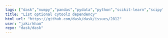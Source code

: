 ```yaml
---
tags: ["dask","numpy","pandas","pydata","python","scikit-learn","scipy"]
title: "List optional cytoolz dependency"
html_url: "https://github.com/dask/dask/issues/2812"
user: "jakirkham"
repo: "dask/dask"
---
```


